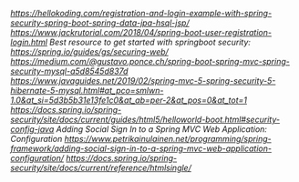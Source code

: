 <i> https://hellokoding.com/registration-and-login-example-with-spring-security-spring-boot-spring-data-jpa-hsql-jsp/
 https://www.jackrutorial.com/2018/04/spring-boot-user-registration-login.html
 Best resource to get started with springboot security: https://spring.io/guides/gs/securing-web/
 https://medium.com/@gustavo.ponce.ch/spring-boot-spring-mvc-spring-security-mysql-a5d8545d837d
 https://www.javaguides.net/2019/02/spring-mvc-5-spring-security-5-hibernate-5-mysql.html#at_pco=smlwn-1.0&at_si=5d3b5b31e13fe1c0&at_ab=per-2&at_pos=0&at_tot=1
 https://docs.spring.io/spring-security/site/docs/current/guides/html5/helloworld-boot.html#security-config-java
 Adding Social Sign In to a Spring MVC Web Application: Configuration https://www.petrikainulainen.net/programming/spring-framework/adding-social-sign-in-to-a-spring-mvc-web-application-configuration/
  https://docs.spring.io/spring-security/site/docs/current/reference/htmlsingle/
